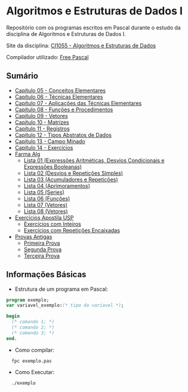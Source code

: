 # Algoritmos e Estruturas de Dados I
Repositório com os programas escritos em Pascal durante o estudo da disciplina de Algoritmos e Estruturas de Dados I.

Site da disciplina: [CI1055 - Algoritmos e Estruturas de Dados](http://www.inf.ufpr.br/cursos/ci055/)

Compilador utilizado: [Free Pascal](https://www.freepascal.org/)



## Sumário

* [Capítulo 05 - Conceitos Elementares](https://github.com/kimurarh/alg1/tree/master/cap05)
* [Capítulo 06 - Técnicas Elementares](https://github.com/kimurarh/alg1/tree/master/cap06)
* [Capítulo 07 - Aplicações das Técnicas Elementares](https://github.com/kimurarh/alg1/tree/master/cap07)
* [Capítulo 08 - Funções e Procedimentos](https://github.com/kimurarh/alg1/tree/master/cap08)
* [Capítulo 09 - Vetores](https://github.com/kimurarh/alg1/tree/master/cap09)
* [Capítulo 10 - Matrizes](https://github.com/kimurarh/alg1/tree/master/cap10)
* [Capítulo 11 - Registros](https://github.com/kimurarh/alg1/tree/master/cap11)
* [Capítulo 12 - Tipos Abstratos de Dados](https://github.com/kimurarh/alg1/tree/master/cap12)
* [Capítulo 13 - Campo Minado](https://github.com/kimurarh/alg1/tree/master/cap13)
* [Capítulo 14 - Exercícios](https://github.com/kimurarh/alg1/tree/master/cap14)
* [Farma Alg](https://github.com/kimurarh/alg1/tree/master/farma_alg#Sum%C3%A1rio)
  * [Lista 01 (Expressões Aritméticas, Desvios Condicionais e Expressões Booleanas)](https://github.com/kimurarh/alg1/tree/master/farma_alg/lista01#lista-1a)
  * [Lista 02 (Desvios e Repetições Simples)](https://github.com/kimurarh/alg1/tree/master/farma_alg/lista02#lista-2)
  * [Lista 03 (Acumuladores e Repetições)](https://github.com/kimurarh/alg1/tree/master/farma_alg/lista03#lista-3)
  * [Lista 04 (Aprimoramentos)](https://github.com/kimurarh/alg1/tree/master/farma_alg/lista04#Lista-4)
  * [Lista 05 (Series)](https://github.com/kimurarh/alg1/tree/master/farma_alg/lista05#Lista-5)
  * [Lista 06 (Funções)](https://github.com/kimurarh/alg1/tree/master/farma_alg/lista06#lista-6)
  * [Lista 07 (Vetores)](https://github.com/kimurarh/alg1/tree/master/farma_alg/lista07#lista-7)
  * [Lista 08 (Vetores)](https://github.com/kimurarh/alg1/tree/master/farma_alg/lista08#lista-8)
* [Exercícios Apostila USP](https://github.com/kimurarh/alg1/tree/master/usp_exerc)
  * [Exercícios com Inteiros](https://github.com/kimurarh/alg1/tree/master/usp_exerc/1-exerc-com-inteiros)
  * [Exercícios com Repetições Encaixadas](https://github.com/kimurarh/alg1/tree/master/usp-exerc/2-exerc-com-repeticoes)
* [Provas Antigas](https://github.com/kimurarh/alg1/tree/master/provas_antigas)
  * [Primeira Prova](https://github.com/kimurarh/alg1/tree/master/provas_antigas/P1#Primeira-Prova)
  * [Segunda Prova](https://github.com/kimurarh/alg1/tree/master/provas_antigas/P2#Segunda-Prova)
  * [Terceira Prova](https://github.com/kimurarh/alg1/tree/master/provas_antigas/P3#Terceira-Prova)
  

## Informações Básicas 

- Estrutura de um programa em Pascal:
```pascal
program exemplo;
var variavel_exemplo:(* tipo da variavel *);

begin
  (* comando 1; *)
  (* comando 2; *)
  (* comando 3; *)
end.
```

- Como compilar:
```
  fpc exemplo.pas
```

- Como Executar:
```
  ./exemplo
```
